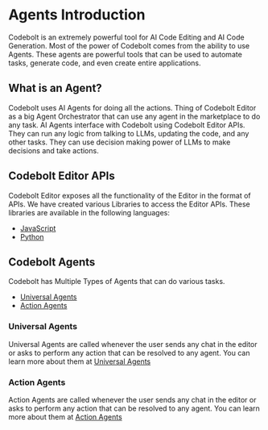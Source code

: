 # Agents Introduction

Codebolt is an extremely powerful tool for AI Code Editing and AI Code Generation. Most of the power of Codebolt comes from the ability to use Agents. These agents are powerful tools that can be used to automate tasks, generate code, and even create entire applications. 

## What is an Agent?

Codebolt uses AI Agents for doing all the actions. Thing of Codebolt Editor as a big Agent Orchestrator that can use any agent in the marketplace to do any task.
AI Agents interface with Codebolt using Codebolt Editor APIs. They can run any logic from talking to LLMs, updating the code, and any other tasks. They can use decision making power of LLMs to make decisions and take actions.

## Codebolt Editor APIs

Codebolt Editor exposes all the functionality of the Editor in the format of APIs. We have created various Libraries to access the Editor APIs. These libraries are available in the following languages:
- [JavaScript](https://github.com/codebolt-ai/codebolt-js)
- [Python](https://github.com/codebolt-ai/codebolt-python)

## Codebolt Agents

Codebolt has Multiple Types of Agents that can do various tasks.
- [Universal Agents](./AgentTypes/UniversalAgents/universalAgents.md)
- [Action Agents](./AgentTypes/actionAgents.md)

### Universal Agents
Universal Agents are called whenever the user sends any chat in the editor or asks to perform any action that can be resolved to any agent. You can learn more about them at [Universal Agents](./AgentTypes/UniversalAgents/universalAgents.md)

### Action Agents
Action Agents are called whenever the user sends any chat in the editor or asks to perform any action that can be resolved to any agent. You can learn more about them at [Action Agents](./AgentTypes/actionAgents.md)


